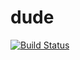 # dude

[![Build Status](https://travis-ci.org/dva/dude.svg?branch=develop)](https://travis-ci.org/dva/dude)
